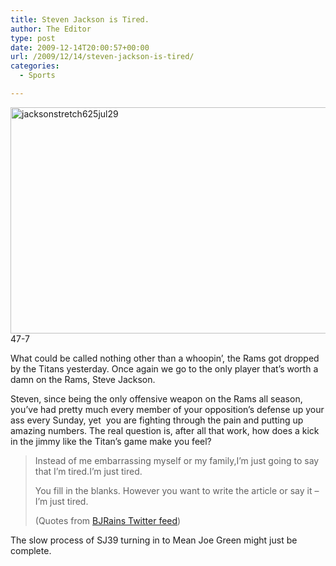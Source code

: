```yaml
---
title: Steven Jackson is Tired.
author: The Editor
type: post
date: 2009-12-14T20:00:57+00:00
url: /2009/12/14/steven-jackson-is-tired/
categories:
  - Sports

---
```

[<img class="aligncenter size-full wp-image-1270" title="jacksonstretch625jul29" src="http://punchingkitty.com/wp-content/uploads/2009/08/jacksonstretch625jul29.jpg" alt="jacksonstretch625jul29" width="600" height="362" srcset="http://media.punchingkitty.com/wordpress/2009/08/jacksonstretch625jul29.jpg 600w, http://media.punchingkitty.com/wordpress/2009/08/jacksonstretch625jul29-300x181.jpg 300w" sizes="(max-width: 600px) 100vw, 600px" />][1]47-7

What could be called nothing other than a whoopin&#8217;, the Rams got dropped by the Titans yesterday. Once again we go to the only player that&#8217;s worth a damn on the Rams, Steve Jackson.

Steven, since being the only offensive weapon on the Rams all season, you&#8217;ve had pretty much every member of your opposition&#8217;s defense up your ass every Sunday, yet  you are fighting through the pain and putting up amazing numbers. The real question is, after all that work, how does a kick in the jimmy like the Titan&#8217;s game make you feel?

> Instead of me embarrassing myself or my family,I’m just going to say that I’m tired.I’m just tired.
> 
> You fill in the blanks. However you want to write the article or say it &#8211; I’m just tired.
> 
> (Quotes from <a href="http://twitter.com/BJRains" target="_blank">BJRains Twitter feed</a>)

The slow process of SJ39 turning in to Mean Joe Green might just be complete.

 [1]: http://punchingkitty.com/wp-content/uploads/2009/08/jacksonstretch625jul29.jpg